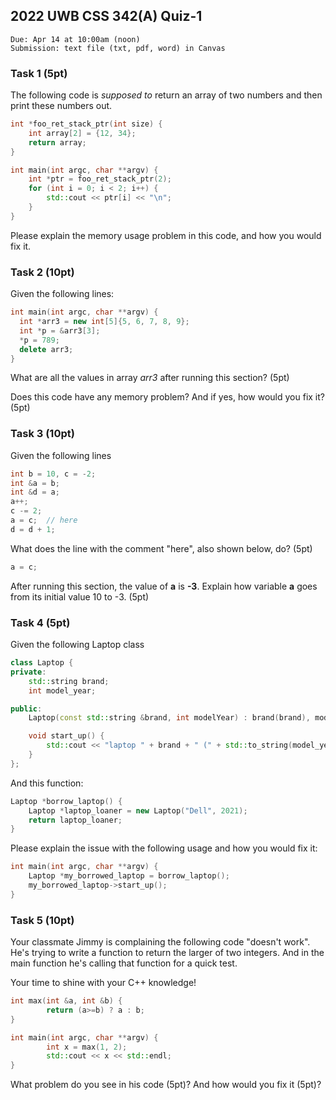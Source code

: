 ## 2022 UWB CSS 342(A) Quiz-1

```
Due: Apr 14 at 10:00am (noon)
Submission: text file (txt, pdf, word) in Canvas
```

### Task 1 (5pt)

The following code is *supposed to* return an array of two numbers and then print these numbers out.

```c++
int *foo_ret_stack_ptr(int size) {
    int array[2] = {12, 34};
    return array;
}

int main(int argc, char **argv) {
    int *ptr = foo_ret_stack_ptr(2);
    for (int i = 0; i < 2; i++) {
        std::cout << ptr[i] << "\n";
    }
}
```

Please explain the memory usage problem in this code, and how you would fix it.


### Task 2 (10pt)

Given the following lines:

```c++
int main(int argc, char **argv) {
  int *arr3 = new int[5]{5, 6, 7, 8, 9};
  int *p = &arr3[3];
  *p = 789;
  delete arr3;
}
```

What are all the values in array *arr3* after running this section? (5pt)

Does this code have any memory problem? And if yes, how would you fix it? (5pt)


### Task 3 (10pt)

Given the following lines

```c++
int b = 10, c = -2;
int &a = b;
int &d = a;
a++;  
c -= 2;
a = c;  // here
d = d + 1;
```

What does the line with the comment "here", also shown below, do? (5pt)
```c++
a = c;
```

After running this section, the value of **a** is **-3**. Explain how variable **a** goes from its initial value 10 to -3. (5pt)

### Task 4 (5pt)

Given the following Laptop class

```c++
class Laptop {
private:
    std::string brand;
    int model_year;

public:
    Laptop(const std::string &brand, int modelYear) : brand(brand), model_year(modelYear) {}

    void start_up() {
        std::cout << "laptop " + brand + " (" + std::to_string(model_year) + ") is starting up";
    }
};
```

And this function:

```c++
Laptop *borrow_laptop() {
    Laptop *laptop_loaner = new Laptop("Dell", 2021);
    return laptop_loaner;
}
```

Please explain the issue with the following usage and how you would fix it:

```c++
int main(int argc, char **argv) {
    Laptop *my_borrowed_laptop = borrow_laptop();
    my_borrowed_laptop->start_up();
}
```

### Task 5 (10pt)

Your classmate Jimmy is complaining the following code "doesn't work". He's trying to write a function to return the larger of two integers. And in the main function he's calling that function for a quick test.

Your time to shine with your C++ knowledge! 

```c++
int max(int &a, int &b) {
        return (a>=b) ? a : b;
}

int main(int argc, char **argv) {
        int x = max(1, 2);
        std::cout << x << std::endl;
}
```

What problem do you see in his code (5pt)? And how would you fix it (5pt)?
